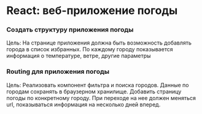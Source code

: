 # React: веб-приложение погоды

### Создать структуру приложения погоды

Цель:
На странице приложения должна быть возможность добавлять города в список избранных.
По каждому городу показывается информация о температуре, ветре, другие параметры

### Routing для приложения погоды

Цель:
Реализовать компонент фильтра и поиска городов.
Данные по городам сохранять в браузерном хранилище.
Добавить страницу погоды по конкретному городу.
При переходе на нее должен меняться url, показываться информация на несколько дней вперед.
